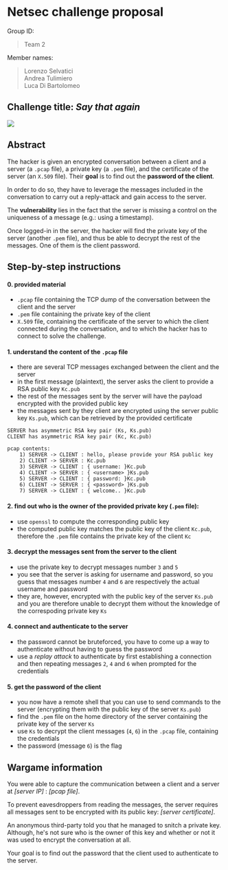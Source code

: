 Netsec challenge proposal
===
Group ID:
>Team 2

Member names:
>Lorenzo Selvatici  
>Andrea Tulimiero  
>Luca Di Bartolomeo  


## Challenge title: ***Say that again***
![](https://bit.ly/2Pi274U)

## Abstract
The hacker is given an encrypted conversation between a client and a server (a `.pcap` file), a private key (a `.pem` file), and the certificate of the server (an `X.509` file). 
Their **goal** is to find out the **password of the client**.

In order to do so, they have to leverage the messages included in the conversation to carry out a reply-attack and gain access to the server.

The **vulnerability** lies in the fact that the server is missing a control on the uniqueness of a message (e.g.: using a timestamp).

Once logged-in in the server, the hacker will find the private key of the server (another `.pem` file), and thus be able to decrypt the rest of the messages. One of them is the client password.

## Step-by-step instructions

#### 0. provided material

- `.pcap` file containing the TCP dump of the conversation between the client and the server
- `.pem` file containing the private key of the client
- `X.509` file, containing the certificate of the server to which the client connected during the conversation, and to which the hacker has to connect to solve the challenge.



#### 1. understand the content of the `.pcap` file

- there are several TCP messages exchanged between the client and the server
- in the first message (plaintext), the server asks the client to provide a RSA public key `Kc.pub`
- the rest of the messages sent by the server will have the payload encrypted with the provided public key
- the messages sent by they client are encrypted using the server public key `Ks.pub`, which can be retrieved by the provided certificate

```
SERVER has asymmetric RSA key pair (Ks, Ks.pub)
CLIENT has asymmetric RSA key pair (Kc, Kc.pub)

pcap contents:
    1) SERVER -> CLIENT : hello, please provide your RSA public key
    2) CLIENT -> SERVER : Kc.pub
    3) SERVER -> CLIENT : { username: }Kc.pub
    4) CLIENT -> SERVER : { <username> }Ks.pub
    5) SERVER -> CLIENT : { password: }Kc.pub
    6) CLIENT -> SERVER : { <password> }Ks.pub
    7) SERVER -> CLIENT : { welcome.. }Kc.pub
```

<!--
> 1) SERVER &rarr; CLIENT : hello, please provide your RSA public key  
> 2) CLIENT &rarr; SERVER : Kc.pub  
> 3) SERVER &rarr; CLIENT : { username: }<sub>Kc.pub</sub>  
> 4) CLIENT &rarr; SERVER : { &lt;username&gt; }<sub>Ks.pub</sub>  
> 5) SERVER &rarr; CLIENT : { password: }<sub>Kc.pub</sub>  
> 6) CLIENT &rarr; SERVER : { &lt;password&gt; }<sub>Ks.pub</sub>  
> 7) SERVER &rarr; CLIENT : { welcome.. }<sub>Kc.pub</sub>  
-->

#### 2. find out who is the owner of the provided private key (`.pem` file):
- use `openssl` to compute the corresponding public key
- the computed public key matches the public key of the client `Kc.pub`, therefore the `.pem` file contains the private key of the client `Kc`

#### 3. decrypt the messages sent from the server to the client
- use the private key to decrypt messages number `3` and `5`
- you see that the server is asking for username and password, so you guess that messages number `4` and `6` are respectively the actual username and password
- they are, however, encrypted with the public key of the server `Ks.pub` and you are therefore unable to decrypt them without the knowledge of the correspoding private key `Ks`


#### 4. connect and authenticate to the server
- the password cannot be bruteforced, you have to come up a way to authenticate without having to guess the password
- use a *replay attack* to authenticate by first establishing a connection and then repeating messages `2`, `4` and `6` when prompted for the credentials


#### 5. get the password of the client
- you now have a remote shell that you can use to send commands to the server (encrypting them with the public key of the server `Ks.pub`)
- find the `.pem` file on the home directory of the server containing the private key of the server `Ks`
- use `Ks` to decrypt the client messages (`4`, `6`) in the `.pcap` file, containing the credentials
- the password (message `6`) is the flag

## Wargame information

You were able to capture the communication between a client and a server at *[server IP]* : *[pcap file]*.

To prevent eavesdroppers from reading the messages, the server requires all messages sent to be encrypted with its public key: *[server certificate]*.

An anonymous third-party told you that he managed to snitch a private key. Although, he's not sure who is the owner of this key and whether or not it was used to encrypt the conversation at all.

Your goal is to find out the password that the client used to authenticate to the server.
